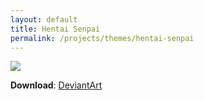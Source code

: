 ```yaml
---
layout: default
title: Hentai Senpai
permalink: /projects/themes/hentai-senpai
---
```

![][Preview]

**Download**: [DeviantArt][Download]

[Preview]: https://images-wixmp-ed30a86b8c4ca887773594c2.wixmp.com/i/836bd001-fc1e-41ac-8fce-917bee5d1f0e/dii8eck-5a592723-2efa-4c76-b3b9-5427af849437.png/v1/fit/w_828,h_396,q_70,strp/hentai_senpai_by_og_nimbi_dii8eck-414w-2x.jpg
[Download]: https://www.deviantart.com/og-nimbi/art/Hentai-Senpai-1119016100

